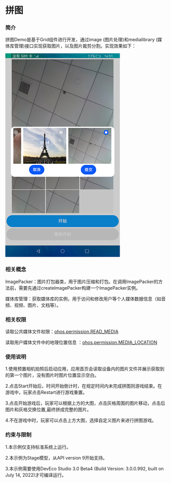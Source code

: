 # 拼图

### 简介

拼图Demo是基于Grid组件进行开发，通过image (图片处理)和medialibrary (媒体库管理)接口实现获取图片，以及图片裁剪分割。实现效果如下：

![running](screenshot/devices/change.png)

### 相关概念

ImagePacker：图片打包器类，用于图片压缩和打包。在调用ImagePacker的方法前，需要先通过createImagePacker构建一个ImagePacker实例。

媒体库管理：获取媒体库的实例，用于访问和修改用户等个人媒体数据信息（如音频、视频、图片、文档等）。

### 相关权限

读取公共媒体文件权限：[ohos.permission.READ_MEDIA](https://gitee.com/openharmony/docs/blob/master/zh-cn/application-dev/security/permission-list.md)

读取用户媒体文件中的地理位置信息 ：[ohos.permission.MEDIA_LOCATION](https://gitee.com/openharmony/docs/blob/master/zh-cn/application-dev/security/permission-list.md)

### 使用说明

1.使用预置相机拍照后启动应用，应用首页会读取设备内的图片文件并展示获取到的第一个图片，没有图片时图片位置显示空白。

2.点击Start开始后，时间开始倒计时，在规定时间内未完成拼图则游戏结束。在游戏中，玩家点击Restart进行游戏重置。

3.点击开始游戏后，玩家可以根据上方的大图，点击灰格周围的图片移动，点击后图片和灰格交换位置,最终拼成完整的图片。

4.不在游戏中时，玩家可以点击上方大图，选择自定义图片来进行拼图游戏。

### 约束与限制

1.本示例仅支持标准系统上运行。

2.本示例为Stage模型，从API version 9开始支持。

3.本示例需要使用DevEco Studio 3.0 Beta4 (Build Version: 3.0.0.992, built on July 14, 2022)才可编译运行。